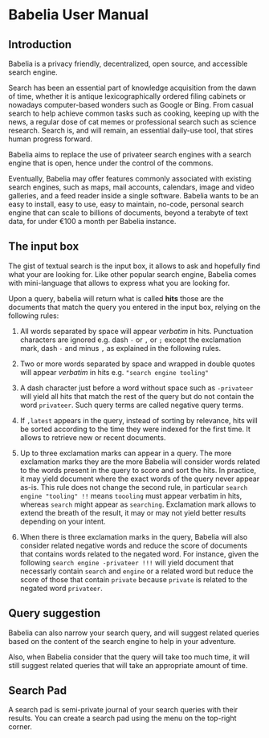 # Babelia User Manual

## Introduction

Babelia is a privacy friendly, decentralized, open source, and
accessible search engine.

Search has been an essential part of knowledge acquisition from the
dawn of time, whether it is antique lexicographically ordered filing
cabinets or nowadays computer-based wonders such as Google or
Bing. From casual search to help achieve common tasks such as cooking,
keeping up with the news, a regular dose of cat memes or professional
search such as science research. Search is, and will remain, an
essential daily-use tool, that stires human progress forward.

Babelia aims to replace the use of privateer search engines with a
search engine that is open, hence under the control of the commons.

Eventually, Babelia may offer features commonly associated with
existing search engines, such as maps, mail accounts, calendars, image
and video galleries, and a feed reader inside a single software.
Babelia wants to be an easy to install, easy to use, easy to maintain,
no-code, personal search engine that can scale to billions of
documents, beyond a terabyte of text data, for under €100 a month per
Babelia instance.

## The input box

The gist of textual search is the input box, it allows to ask and
hopefully find what your are looking for.  Like other popular search
engine, Babelia comes with mini-language that allows to express what
you are looking for.

Upon a query, babelia will return what is called **hits** those are
the documents that match the query you entered in the input box,
relying on the following rules:

1. All words separated by space will appear *verbatim* in
   hits. Punctuation characters are ignored e.g. dash `-` or `,` or
   `;` except the exclamation mark, dash `-` and minus `,` as
   explained in the following rules.

2. Two or more words separated by space and wrapped in double quotes
   will appear *verbatim* in hits e.g. `"search engine tooling"`

3. A dash character just before a word without space such as
   `-privateer` will yield all hits that match the rest of the query
   but do not contain the word `privateer`. Such query terms are
   called negative query terms.

4. If `,latest` appears in the query, instead of sorting by relevance,
   hits will be sorted according to the time they were indexed for the
   first time.  It allows to retrieve new or recent documents.

5. Up to three exclamation marks can appear in a query. The more
   exclamation marks they are the more Babelia will consider words
   related to the words present in the query to score and sort the
   hits. In practice, it may yield document where the exact words of
   the query never appear as-is. This rule does not change the second
   rule, in particular `search engine "tooling" !!` means `toooling`
   must appear verbatim in hits, whereas `search` might appear as
   `searching`. Exclamation mark allows to extend the breath of the
   result, it may or may not yield better results depending on your
   intent.

6. When there is three exclamation marks in the query, Babelia will
   also consider related negative words and reduce the score of
   documents that contains words related to the negated word. For
   instance, given the following `search engine -privateer !!!` will
   yield document that necessarly contain `search` and `engine` or a
   related word but reduce the score of those that contain `private`
   because `private` is related to the negated word `privateer`.

## Query suggestion

Babelia can also narrow your search query, and will suggest related
queries based on the content of the search engine to help in your
adventure.

Also, when Babelia consider that the query will take too much time, it
will still suggest related queries that will take an appropriate
amount of time.

## Search Pad

A search pad is semi-private journal of your search queries with their
results.  You can create a search pad using the menu on the top-right
corner.
